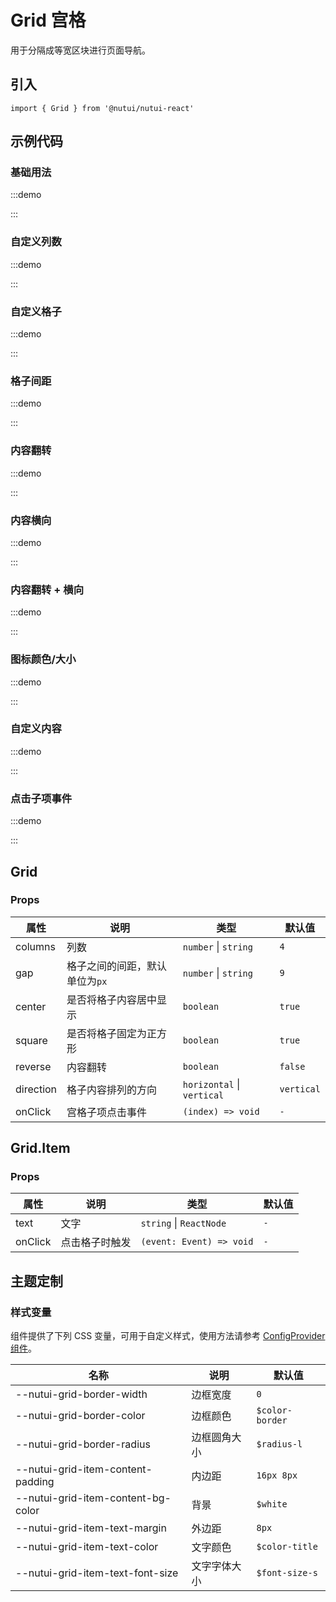 # Grid 宫格

用于分隔成等宽区块进行页面导航。

## 引入

```tsx
import { Grid } from '@nutui/nutui-react'
```

## 示例代码

### 基础用法

:::demo

<CodeBlock src='h5/demo1.tsx'></CodeBlock>

:::

### 自定义列数

:::demo

<CodeBlock src='h5/demo2.tsx'></CodeBlock>

:::

### 自定义格子

:::demo

<CodeBlock src='h5/demo3.tsx'></CodeBlock>

:::

### 格子间距

:::demo

<CodeBlock src='h5/demo4.tsx'></CodeBlock>

:::

### 内容翻转

:::demo

<CodeBlock src='h5/demo5.tsx'></CodeBlock>

:::

### 内容横向

:::demo

<CodeBlock src='h5/demo6.tsx'></CodeBlock>

:::

### 内容翻转 + 横向

:::demo

<CodeBlock src='h5/demo7.tsx'></CodeBlock>

:::

### 图标颜色/大小

:::demo

<CodeBlock src='h5/demo8.tsx'></CodeBlock>

:::

### 自定义内容

:::demo

<CodeBlock src='h5/demo9.tsx'></CodeBlock>

:::

### 点击子项事件

:::demo

<CodeBlock src='h5/demo10.tsx'></CodeBlock>

:::

## Grid

### Props

| 属性 | 说明 | 类型 | 默认值 |
| --- | --- | --- | --- |
| columns | 列数 | `number` \| `string` | `4` |
| gap | 格子之间的间距，默认单位为`px` | `number` \| `string` | `9` |
| center | 是否将格子内容居中显示 | `boolean` | `true` |
| square | 是否将格子固定为正方形 | `boolean` | `true` |
| reverse | 内容翻转 | `boolean` | `false` |
| direction | 格子内容排列的方向 | `horizontal` \| `vertical` | `vertical` |
| onClick | 宫格子项点击事件 | `(index) => void` | `-` |

## Grid.Item

### Props

| 属性 | 说明 | 类型 | 默认值 |
| --- | --- | --- | --- |
| text | 文字 | `string` \| `ReactNode` | `-` |
| onClick | 点击格子时触发 | `(event: Event) => void` | `-` |

## 主题定制

### 样式变量

组件提供了下列 CSS 变量，可用于自定义样式，使用方法请参考 [ConfigProvider 组件](#/zh-CN/component/configprovider)。

| 名称 | 说明 | 默认值 |
| --- | --- | --- |
| \--nutui-grid-border-width | 边框宽度 | `0` |
| \--nutui-grid-border-color | 边框颜色 | `$color-border` |
| \--nutui-grid-border-radius | 边框圆角大小 | `$radius-l` |
| \--nutui-grid-item-content-padding | 内边距 | `16px 8px` |
| \--nutui-grid-item-content-bg-color | 背景 | `$white` |
| \--nutui-grid-item-text-margin | 外边距 | `8px` |
| \--nutui-grid-item-text-color | 文字颜色 | `$color-title` |
| \--nutui-grid-item-text-font-size | 文字字体大小 | `$font-size-s` |
